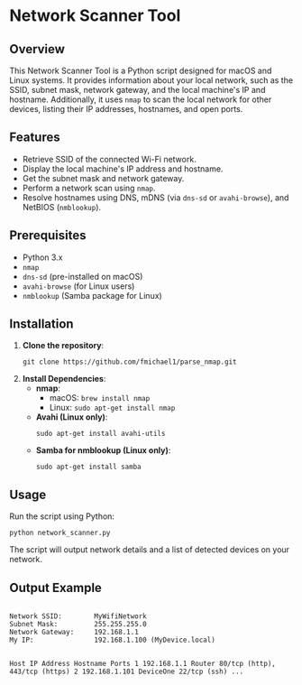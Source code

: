 
<h1>Network Scanner Tool</h1>
<h2>Overview</h2>

<p>This Network Scanner Tool is a Python script designed for macOS and Linux systems. It provides information about your local network, such as the SSID, subnet mask, network gateway, and the local machine's IP and hostname. Additionally, it uses <code>nmap</code> to scan the local network for other devices, listing their IP addresses, hostnames, and open ports.</p>

<h2>Features</h2>
<ul>
  <li>Retrieve SSID of the connected Wi-Fi network.</li>
  <li>Display the local machine's IP address and hostname.</li>
  <li>Get the subnet mask and network gateway.</li>
  <li>Perform a network scan using <code>nmap</code>.</li>
  <li>Resolve hostnames using DNS, mDNS (via <code>dns-sd</code> or <code>avahi-browse</code>), and NetBIOS (<code>nmblookup</code>).</li>
</ul>

<h2>Prerequisites</h2>
<ul>
  <li>Python 3.x</li>
  <li><code>nmap</code></li>
  <li><code>dns-sd</code> (pre-installed on macOS)</li>
  <li><code>avahi-browse</code> (for Linux users)</li>
  <li><code>nmblookup</code> (Samba package for Linux)</li>
</ul>

<h2>Installation</h2>
<ol>
  <li><strong>Clone the repository</strong>:
    <pre><code>git clone https://github.com/fmichael1/parse_nmap.git</code></pre>
  </li>
  <li><strong>Install Dependencies</strong>:
    <ul>
      <li><strong>nmap</strong>:
        <ul>
          <li>macOS: <code>brew install nmap</code></li>
          <li>Linux: <code>sudo apt-get install nmap</code></li>
        </ul>
      </li>
      <li><strong>Avahi (Linux only)</strong>:
        <pre><code>sudo apt-get install avahi-utils</code></pre>
      </li>
      <li><strong>Samba for nmblookup (Linux only)</strong>:
        <pre><code>sudo apt-get install samba</code></pre>
      </li>
    </ul>
  </li>
</ol>

<h2>Usage</h2>
<p>Run the script using Python:</p>
  <pre><code>python network_scanner.py</code></pre>
<p>The script will output network details and a list of detected devices on your network.</p>

<h2>Output Example</h2>
<pre><code>
Network SSID:        MyWifiNetwork 
Subnet Mask:         255.255.255.0
Network Gateway:     192.168.1.1
My IP:               192.168.1.100 (MyDevice.local)

Host  IP Address       Hostname            Ports
1     192.168.1.1      Router              80/tcp (http), 443/tcp (https)
2     192.168.1.101    DeviceOne           22/tcp (ssh)
...
</code></pre>

